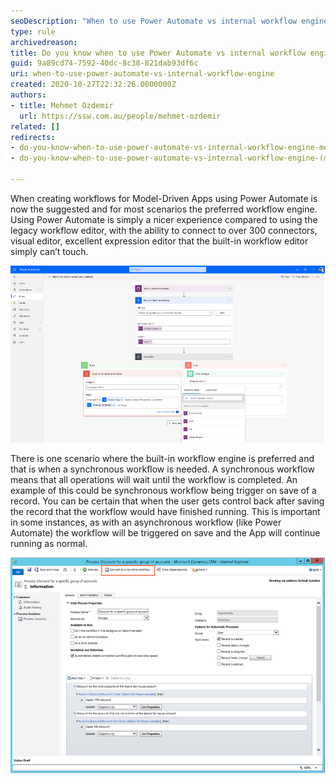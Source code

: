 ```yaml
---
seoDescription: "When to use Power Automate vs internal workflow engine (Model Driven Apps)?"
type: rule
archivedreason: 
title: Do you know when to use Power Automate vs internal workflow engine (Model Driven Apps)?
guid: 9a89cd74-7592-40dc-8c38-821dab93df6c
uri: when-to-use-power-automate-vs-internal-workflow-engine
created: 2020-10-27T22:32:26.0000000Z
authors:
- title: Mehmet Ozdemir
  url: https://ssw.com.au/people/mehmet-ozdemir
related: []
redirects:
- do-you-know-when-to-use-power-automate-vs-internal-workflow-engine-model-driven-apps
- do-you-know-when-to-use-power-automate-vs-internal-workflow-engine-(model-driven-apps)

---
```


When creating workflows for Model-Driven Apps using Power Automate is now the suggested and for most scenarios the preferred workflow engine. Using Power Automate is simply a nicer experience compared to using the legacy workflow editor, with the ability to connect to over 300 connectors, visual editor, excellent expression editor that the built-in workflow editor simply can’t touch.

<!--endintro-->

![Figure: Using Power Automate is the preferred workflow engine](power-automate.png)  

There is one scenario where the built-in workflow engine is preferred and that is when a synchronous workflow is needed. A synchronous workflow means that all operations will wait until the workflow is completed. An example of this could be synchronous workflow being trigger on save of a record. You can be certain that when the user gets control back after saving the record that the workflow would have finished running. This is important in some instances, as with an asynchronous workflow (like Power Automate) the workflow will be triggered on save and the App will continue running as normal.

![Figure: Built-in workflow engine](builtin-workflow.png)

